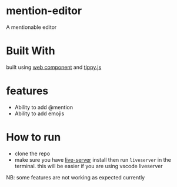 # mention-editor

A mentionable editor

# Built With
built using [web component](https://developer.mozilla.org/en-US/docs/Web/API/Web_components) and [tippy.js](https://atomiks.github.io/tippyjs/)

# features
- Ability to add @mention
- Ability to add emojis

# How to run
 - clone the repo
 - make sure you have [live-server](https://www.npmjs.com/package/live-server) install then run `liveserver` in the terminal. this will be easier if you are using vscode liveserver

NB: some features are not working as expected currently